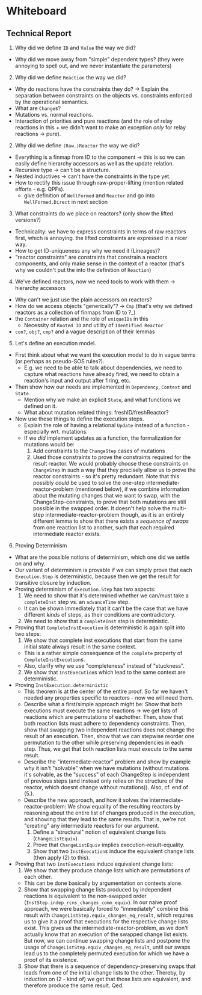 # Whiteboard

## Technical Report

1. Why did we define `ID` and `Value` the way we did?
  * Why did we move away from "simple" dependent types? (they were annoying to spell out, and we never instantiate the parameters)
2. Why did we define `Reaction` the way we did? 
  * Why do reactions have the constraints they do? 
    -> Explain the separation between constraints on the objects vs. constraints enforced by the operational semantics.
  * What are `Change`s?
  * Mutations vs. normal reactions.
  * Interaction of priorities and pure reactions (and the role of relay reactions in this + we didn't want to make an exception *only* for relay reactions -> pure).
2. Why did we define `(Raw.)Reactor` the way we did?
  * Everything is a finmap from ID to the component -> this is so we can easily define hierarchy accessors as well as the update relation.
  * Recursive type -> can't be a structure.
  * Nested inductives -> can't have the constraints in the type yet.
  * How to rectify this issue through raw-proper-lifting (mention related efforts - e.g. QPFs).
    * give definition of `WellFormed` and `Reactor` and go into `WellFormed.Direct` in next section
3. What constraints do we place on reactors? (only show the lifted versions?)
  * Technicality: we have to express constraints in terms of raw reactors first, which is annoying. the lifted constraints are expressed in a nicer way.
  * How to get ID-uniqueness any why we need it (Lineages)?
  * "reactor constraints" are constraints that constrain a reactors components, and only make sense in the context of a reactor (that's why we couldn't put the into the definition of `Reaction`)
4. We've defined reactors, now we need tools to work with them -> hierarchy accessors
  * Why can't we just use the plain accessors on reactors?
  * How do we access objects "generically"? -> `Cmp` (that's why we defined reactors as a collection of finmaps from ID to ?_)
  * the `Container` relation and the role of `uniqueIDs` in this
    * Necessity of `Rooted ID` and utility of `Identified Reactor`
  * `con?`, `obj?`, `cmp?` and a vague description of their lemmas
5. Let's define an execution model.
  * First think about what we want the execution model to do in vague terms (or perhaps as pseudo-SOS rules?).
    * E.g. we need to be able to talk about dependencies, we need to capture what reactions have already fired, we need to obtain a reaction's input and output after firing, etc.
  * Then show how our needs are implemented in `Dependency`, `Context` and `State`.
    * Mention why we make an explicit `State`, and what functions we defined on it.
    * What about mutation related things: freshID/freshReactor?
  * Now use these things to define the execution steps.
    * Explain the role of having a relational `Update` instead of a function - especially wrt. mutations.
    * If we *did* implement updates as a function, the formalization for mutations would be:
      1. Add constraints to the `ChangeStep` cases of mutations
      2. Used those constraints to prove the constraints required for the result reactor.
      We would probably choose these constraints on `ChangeStep` in such a way that they precisely allow
      us to prove the reactor constraints - so it's pretty redundant.
      Note that this possibly *could* be used to solve the one-step intermediate-reactor-problem (mentioned below),
      if we combine information about the mutating changes that we want to swap, with the ChangeStep-constraints,
      to prove that both mutations are still possible in the swapped order.
      It doesn't help solve the multi-step intermediate-reactor-problem though, as it is an entirely different lemma
      to show that there exists a *sequence of swaps* from one reaction list to another, such that each required intermediate 
      reactor exists.
6. Proving Determinism
  * What are the possible notions of determinism, which one did we settle on and why.
  * Our variant of determinism is provable if we can simply prove that each `Execution.Step` is deterministic,
    because then we get the result for transitive closure by induction.
  * Proving determinism of `Execution.Step` has two aspects:
    1. We need to show that it's determined whether we can/must take a `completeInst` step vs. an `advanceTime` step.
      * It can be shown immediately that it can't be the case that we have different *kinds* of steps, as their conditions are contradictory.
    2. We need to show that a `completeInst` step is deterministic.
  * Proving that `CompleteInstExecution` is deterministic is again split into two steps:
    1. We show that complete inst executions that start from the same initial state always result in the same context.
      * This is a rather simple consequence of the `complete` property of `CompleteInstExecution`s.
      * Also, clarify why we use "completeness" instead of "stuckness".
    2. We show that `InstExecution`s which lead to the same context are deterministic.
  * Proving `InstExecution.deterministic`
      * This theorem is at the center of the entire proof. So far we haven't needed any properties specific to reactors - now we will need them.
      * Describe what a first/simple approach might be:
        Show that both executions must execute the same reactions -> we get lists of reactions which are permutations of eachother. 
        Then, show that both reaction lists must adhere to dependency constraints.
        Then, show that swapping two independent reactions does not change the result of an execution.
        Then, show that we can stepwise reorder one permutation to the other while preserving dependencies in each step.
        Thus, we get that both reaction lists must execute to the same result.
      * Describe the "intermediate-reactor" problem and show by example why it isn't "solvable" when we have mutations (without mutations it's solvable, as the "success" of each ChangeStep is independent of previous steps (and instead only relies on the structure of the reactor, which doesnt change without mutations)). Also, cf. end of (5.).  
      * Describe the new approach, and how it solves the intermediate-reactor-problem:
        We show equality of the resulting reactors by reasoning about the entire list of changes produced in the execution,
        and showing that they lead to the same results. That is, we're not "creating" any intermediate reactors for our argument.
        1. Define a "structural" notion of equivalent change lists (`ChangeListEquiv`).
        2. Prove that `ChangeListEquiv` implies execution-result-equality.
        3. Show that two `InstExecution`s induce the equivalent change lists (then apply (2) to this).
  * Proving that two `InstExecution`s induce equivalent change lists:
    1. We show that they produce change lists which are permutations of each other.
      * This can be done basically by argumentation on contexts alone.
    2. Show that swapping change lists produced by independent reactions is equivalent to the non-swapped order (`InstStep.indep_rcns_changes_comm_equiv`).
      In our naive proof approach, we were basically forced to "immediately" combine this result with `ChangeListStep.equiv_changes_eq_result`,
      which requires us to give it a proof that executions for the respective change lists exist.
      This gives us the intermediate-reactor-problem, as we don't actually know that an execution of the swapped change list exists.
      But now, we can continue swapping change lists and postpone the usage of `ChangeListStep.equiv_changes_eq_result`,
      until our swaps lead us to the completely permuted execution for which we have a proof of its existence.
    3. Show that there is a sequence of dependency-preserving swaps that leads from one of the initial change lists to the other.
       Thereby, by induction on (2 - kind of) we get that those lists are equivalent, and therefore produce the same result. Qed.   
